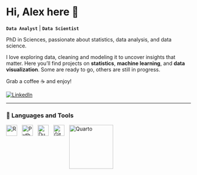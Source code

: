 # Hi, Alex here 🤘
**``Data Analyst``** | **``Data Scientist``**

PhD in Sciences, passionate about statistics, data analysis, and data science. 

I love exploring data, cleaning and modeling it to uncover insights that matter.
Here you’ll find projects on **statistics**, **machine learning**, and **data visualization**. Some are ready to go, others are still in progress.  

Grab a coffee ☕ and enjoy!  


<p align="left">
    <a href="https://www.linkedin.com/in/seu-usuario-linkedin/" target="_blank">
        <img 
            alt="LinkedIn" 
            title="Connect with me on LinkedIn" 
            src="https://img.shields.io/badge/-LinkedIn-%230077B5?style=for-the-badge&logo=linkedin&logoColor=white"
        />
    </a>
</p>

---
### 🤖 Languages and Tools


<img 
    align="left" 
    alt="R" 
    title="R"
    width="30px" 
    style="padding-right: 10px;" 
    src="https://cdn.jsdelivr.net/gh/devicons/devicon@latest/icons/r/r-original.svg"
/>
<img 
    align="left" 
    alt="Python" 
    title="Python"
    width="30px" 
    style="padding-right: 10px;" 
    src="https://cdn.jsdelivr.net/gh/devicons/devicon@latest/icons/python/python-original.svg" 
/>
<img 
    align="left" 
    alt="DuckDB" 
    title="DuckDB"
    width="30px" 
    style="padding-right: 10px;" 
    src="https://cdn.jsdelivr.net/gh/devicons/devicon@latest/icons/duckdb/duckdb-original.svg" 
/>
<img 
    align="left" 
    alt="Git" 
    title="Git"
    width="30px" 
    style="padding-right: 10px;" 
    src="https://cdn.jsdelivr.net/gh/devicons/devicon@latest/icons/git/git-original.svg" 
/>
<img 
    align="left" 
    alt="Quarto" 
    title="Quarto"
    width="120px" 
    style="padding-right: 10px;" 
    src="https://quarto.org/quarto.png" 
/>


